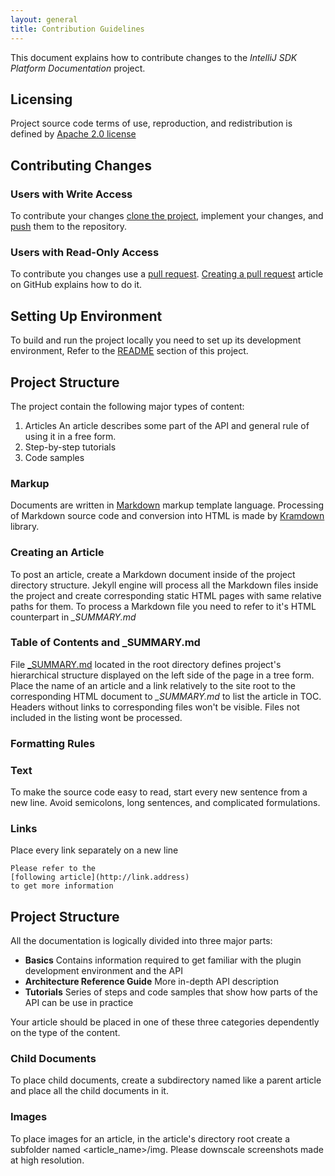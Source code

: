 ```yaml
---
layout: general
title: Contribution Guidelines
---
```


This document explains how to contribute changes to the *IntelliJ SDK Platform Documentation* project.

## Licensing
Project source code terms of use, reproduction, and redistribution is defined by
[Apache 2.0 license](http://www.apache.org/licenses/LICENSE-2.0.html)

## Contributing Changes

### Users with Write Access
To contribute your changes
[clone the project](https://help.github.com/articles/fetching-a-remote/),
implement your changes, and
[push](https://help.github.com/articles/pushing-to-a-remote/) them to the repository.


### Users with Read-Only Access

To contribute you changes use a 
[pull request](https://help.github.com/articles/using-pull-requests/).
[Creating a pull request](https://help.github.com/articles/creating-a-pull-request/)
article on GitHub explains how to do it.

## Setting Up Environment
To build and run the project locally you need to set up its development environment,
Refer to the 
[README](https://github.com/JetBrains/intellij-sdk-docs/blob/master/README.md) 
section of this project.

## Project Structure
The project contain the following major types of content:
 
1.  Articles
    An article describes some part of the API and general rule of using it in a free form.
2.  Step-by-step tutorials
3.  Code samples


### Markup

Documents are written in 
[Markdown](https://en.wikipedia.org/wiki/Markdown) 
markup template language. 
Processing of Markdown source code and conversion into HTML is made by
[Kramdown](http://kramdown.gettalong.org/syntax.html) library.


### Creating an Article

To post an article, create a Markdown document inside of the project directory structure.
Jekyll engine will process all the Markdown files inside the project and create corresponding static HTML pages with same relative paths for them.
To process a Markdown file you need to refer to it's HTML counterpart in *\_SUMMARY.md*
             
### Table of Contents and \_SUMMARY.md

File 
[\_SUMMARY.md](https://github.com/JetBrains/intellij-sdk-docs/blob/master/_SUMMARY.md) 
located in the root directory defines project's hierarchical structure displayed on the left side of the page in a tree form.
Place the name of an article and a link relatively to the site root to the corresponding HTML document to *\_SUMMARY.md* to list the article in TOC.
Headers without links to corresponding files won't be visible. Files not included in the listing wont be processed. 

### Formatting Rules

### Text
To make the source code easy to read, start every new sentence from a new line. 
Avoid semicolons, long sentences, and complicated formulations.

### Links
Place every link separately on a new line

```
Please refer to the  
[following article](http://link.address)
to get more information
```


## Project Structure

All the documentation is logically divided into three major parts:

* **Basics**
  Contains information required to get familiar with the plugin development environment and the API
* **Architecture Reference Guide**
  More in-depth API description 
* **Tutorials**
  Series of steps and code samples that show how parts of the API can be use in practice
  
Your article should be placed in one of these three categories dependently on the type of the content.


### Child Documents

To place child documents, create a subdirectory named like a parent article and place all the child documents in it.


### Images

To place images for an article, in the article's directory root create a subfolder named \<article_name\>/img. 
Please downscale screenshots made at high resolution.






